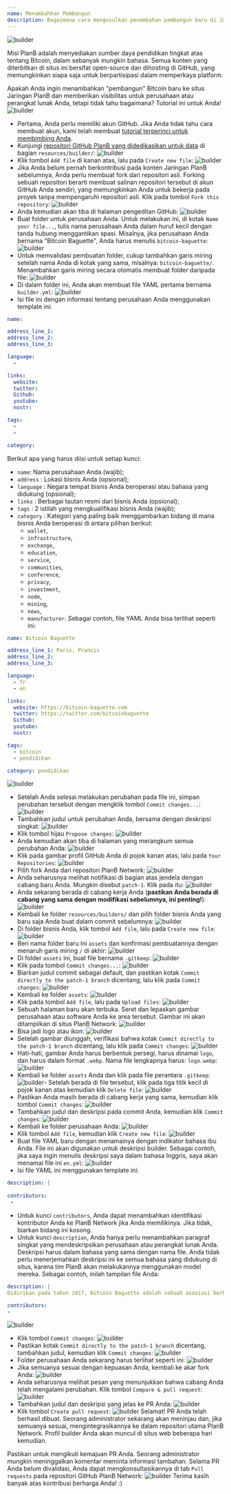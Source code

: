 ```yaml
---
name: Menambahkan Pembangun
description: Bagaimana cara mengusulkan penambahan pembangun baru di Jaringan PlanB?
---
```

![builder](assets/cover.webp)

Misi PlanB adalah menyediakan sumber daya pendidikan tingkat atas tentang Bitcoin, dalam sebanyak mungkin bahasa. Semua konten yang diterbitkan di situs ini bersifat open-source dan dihosting di GitHub, yang memungkinkan siapa saja untuk berpartisipasi dalam memperkaya platform.

Apakah Anda ingin menambahkan "pembangun" Bitcoin baru ke situs Jaringan PlanB dan memberikan visibilitas untuk perusahaan atau perangkat lunak Anda, tetapi tidak tahu bagaimana? Tutorial ini untuk Anda!
![builder](assets/01.webp)
- Pertama, Anda perlu memiliki akun GitHub. Jika Anda tidak tahu cara membuat akun, kami telah membuat [tutorial terperinci untuk membimbing Anda](https://planb.network/tutorials/others/create-github-account).
- Kunjungi [repositori GitHub PlanB yang didedikasikan untuk data](https://github.com/PlanB-Network/bitcoin-educational-content/tree/dev/resources/builders) di bagian `resources/builder/`:
![builder](assets/02.webp)
- Klik tombol `Add file` di kanan atas, lalu pada `Create new file`:
![builder](assets/03.webp)
- Jika Anda belum pernah berkontribusi pada konten Jaringan PlanB sebelumnya, Anda perlu membuat fork dari repositori asli. Forking sebuah repositori berarti membuat salinan repositori tersebut di akun GitHub Anda sendiri, yang memungkinkan Anda untuk bekerja pada proyek tanpa mempengaruhi repositori asli. Klik pada tombol `Fork this repository`:
![builder](assets/04.webp)
- Anda kemudian akan tiba di halaman pengeditan GitHub:
![builder](assets/05.webp)
- Buat folder untuk perusahaan Anda. Untuk melakukan ini, di kotak `Name your file...`, tulis nama perusahaan Anda dalam huruf kecil dengan tanda hubung menggantikan spasi. Misalnya, jika perusahaan Anda bernama "Bitcoin Baguette", Anda harus menulis `bitcoin-baguette`:
![builder](assets/06.webp)
- Untuk memvalidasi pembuatan folder, cukup tambahkan garis miring setelah nama Anda di kotak yang sama, misalnya: `bitcoin-baguette/`. Menambahkan garis miring secara otomatis membuat folder daripada file:
![builder](assets/07.webp)
- Di dalam folder ini, Anda akan membuat file YAML pertama bernama `builder.yml`:
![builder](assets/08.webp)
- Isi file ini dengan informasi tentang perusahaan Anda menggunakan template ini:

```yaml
name:

address_line_1:
address_line_2:
address_line_3: 

language:
  - 

links:
  website:
  twitter:
  Github:
  youtube:
  nostr:

tags:
  - 
  - 

category:
```

Berikut apa yang harus diisi untuk setiap kunci:
- `name`: Nama perusahaan Anda (wajib);
- `address` : Lokasi bisnis Anda (opsional);
- `language` : Negara tempat bisnis Anda beroperasi atau bahasa yang didukung (opsional);
- `links` : Berbagai tautan resmi dari bisnis Anda (opsional);
- `tags` : 2 istilah yang mengkualifikasi bisnis Anda (wajib);
- `category` : Kategori yang paling baik menggambarkan bidang di mana bisnis Anda beroperasi di antara pilihan berikut:
	- `wallet`,
	- `infrastructure`,
	- `exchange`,
	- `education`,
	- `service`,
	- `communities`,
	- `conference`,
	- `privacy`,
	- `investment`,
	- `node`,
	- `mining`,
	- `news`,
	- `manufacturer`.
Sebagai contoh, file YAML Anda bisa terlihat seperti ini:
```yaml
name: Bitcoin Baguette

address_line_1: Paris, Prancis
address_line_2:
address_line_3: 

language:
  - fr
  - en

links:
  website: https://bitcoin-baguette.com
  twitter: https://twitter.com/bitcoinbaguette
  Github:
  youtube:
  nostr:

tags:
  - bitcoin
  - pendidikan

category: pendidikan
```

![builder](assets/09.webp)
- Setelah Anda selesai melakukan perubahan pada file ini, simpan perubahan tersebut dengan mengklik tombol `Commit changes...`:
![builder](assets/10.webp)
- Tambahkan judul untuk perubahan Anda, bersama dengan deskripsi singkat:
![builder](assets/11.webp)
- Klik tombol hijau `Propose changes`:
![builder](assets/12.webp)
- Anda kemudian akan tiba di halaman yang merangkum semua perubahan Anda:
![builder](assets/13.webp)
- Klik pada gambar profil GitHub Anda di pojok kanan atas, lalu pada `Your Repositories`:
![builder](assets/14.webp)
- Pilih fork Anda dari repositori PlanB Network:
![builder](assets/15.webp)
- Anda seharusnya melihat notifikasi di bagian atas jendela dengan cabang baru Anda. Mungkin disebut `patch-1`. Klik pada itu:
![builder](assets/16.webp)
- Anda sekarang berada di cabang kerja Anda (**pastikan Anda berada di cabang yang sama dengan modifikasi sebelumnya, ini penting!**):
![builder](assets/17.webp)
- Kembali ke folder `resources/builders/` dan pilih folder bisnis Anda yang baru saja Anda buat dalam commit sebelumnya:
![builder](assets/18.webp)
- Di folder bisnis Anda, klik tombol `Add file`, lalu pada `Create new file`:
![builder](assets/19.webp)
- Beri nama folder baru ini `assets` dan konfirmasi pembuatannya dengan menaruh garis miring `/` di akhir:
![builder](assets/20.webp)
- Di folder `assets` ini, buat file bernama `.gitkeep`:
![builder](assets/21.webp)
- Klik pada tombol `Commit changes...`:
![builder](assets/22.webp)
- Biarkan judul commit sebagai default, dan pastikan kotak `Commit directly to the patch-1 branch` dicentang, lalu klik pada `Commit changes`: ![builder](assets/23.webp)
- Kembali ke folder `assets`:
![builder](assets/24.webp)
- Klik pada tombol `Add file`, lalu pada `Upload files`:
![builder](assets/25.webp)
- Sebuah halaman baru akan terbuka. Seret dan lepaskan gambar perusahaan atau software Anda ke area tersebut. Gambar ini akan ditampilkan di situs PlanB Network:
![builder](assets/26.webp)
- Bisa jadi logo atau ikon:
![builder](assets/27.webp)
- Setelah gambar diunggah, verifikasi bahwa kotak `Commit directly to the patch-1 branch` dicentang, lalu klik pada `Commit changes`:
![builder](assets/28.webp)
- Hati-hati, gambar Anda harus berbentuk persegi, harus dinamai `logo`, dan harus dalam format `.webp`. Nama file lengkapnya harus: `logo.webp`:
![builder](assets/29.webp)
- Kembali ke folder `assets` Anda dan klik pada file perantara `.gitkeep`:
![builder](assets/30.webp)- Setelah berada di file tersebut, klik pada tiga titik kecil di pojok kanan atas kemudian klik `Delete file`:
![builder](assets/31.webp)
- Pastikan Anda masih berada di cabang kerja yang sama, kemudian klik tombol `Commit changes`:
![builder](assets/32.webp)
- Tambahkan judul dan deskripsi pada commit Anda, kemudian klik `Commit changes`:
![builder](assets/33.webp)
- Kembali ke folder perusahaan Anda:
![builder](assets/34.webp)
- Klik tombol `Add file`, kemudian klik `Create new file`:
![builder](assets/35.webp)
- Buat file YAML baru dengan menamainya dengan indikator bahasa ibu Anda. File ini akan digunakan untuk deskripsi builder. Sebagai contoh, jika saya ingin menulis deskripsi saya dalam bahasa Inggris, saya akan menamai file ini `en.yml`:
![builder](assets/36.webp)
- Isi file YAML ini menggunakan template ini:
```yaml
description: |
 
contributors:
 - 
```

- Untuk kunci `contributors`, Anda dapat menambahkan identifikasi kontributor Anda ke PlanB Network jika Anda memilikinya. Jika tidak, biarkan bidang ini kosong.
- Untuk kunci `description`, Anda hanya perlu menambahkan paragraf singkat yang mendeskripsikan perusahaan atau perangkat lunak Anda. Deskripsi harus dalam bahasa yang sama dengan nama file. Anda tidak perlu menerjemahkan deskripsi ini ke semua bahasa yang didukung di situs, karena tim PlanB akan melakukannya menggunakan model mereka. Sebagai contoh, inilah tampilan file Anda:
```yaml
description: |
Didirikan pada tahun 2017, Bitcoin Baguette adalah sebuah asosiasi berbasis di Paris yang didedikasikan untuk mengorganisir meetup Bitcoin dan workshop teknis. Kami mengumpulkan para penggemar, ahli, dan pikiran yang penasaran untuk menjelajahi dan mendiskusikan kerumitan teknologi Bitcoin. Acara kami menyediakan platform untuk berbagi pengetahuan, jaringan, dan memperdalam pemahaman tentang cara kerja Bitcoin. Bergabunglah dengan kami di Bitcoin Baguette untuk menjadi bagian dari komunitas Bitcoin Paris dan tetap terupdate dengan kemajuan terbaru di bidang ini.

contributors:
- 
```
![builder](assets/37.webp)
- Klik tombol `Commit changes`:
![builder](assets/38.webp)
- Pastikan kotak `Commit directly to the patch-1 branch` dicentang, tambahkan judul, kemudian klik `Commit changes`:
![builder](assets/39.webp)
- Folder perusahaan Anda sekarang harus terlihat seperti ini:
![builder](assets/40.webp)
- Jika semuanya sesuai dengan kepuasan Anda, kembali ke akar fork Anda:
![builder](assets/41.webp)
- Anda seharusnya melihat pesan yang menunjukkan bahwa cabang Anda telah mengalami perubahan. Klik tombol `Compare & pull request`:
![builder](assets/42.webp)
- Tambahkan judul dan deskripsi yang jelas ke PR Anda:
![builder](assets/43.webp)
- Klik tombol `Create pull request`:
![builder](assets/44.webp)
Selamat! PR Anda telah berhasil dibuat. Seorang administrator sekarang akan meninjau dan, jika semuanya sesuai, mengintegrasikannya ke dalam repositori utama PlanB Network. Profil builder Anda akan muncul di situs web beberapa hari kemudian.

Pastikan untuk mengikuti kemajuan PR Anda. Seorang administrator mungkin meninggalkan komentar meminta informasi tambahan. Selama PR Anda belum divalidasi, Anda dapat mengkonsultasikannya di tab `Pull requests` pada repositori GitHub PlanB Network:
![builder](assets/45.webp)
Terima kasih banyak atas kontribusi berharga Anda! :)
